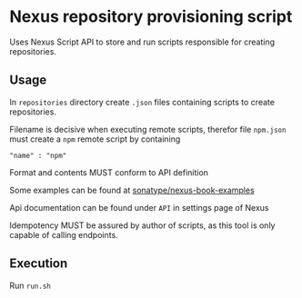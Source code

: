 # Nexus repository provisioning script

Uses Nexus Script API to store and run scripts responsible for creating repositories.

## Usage

In `repositories` directory create `.json` files containing scripts to create repositories.

Filename is decisive when executing remote scripts, therefor file `npm.json` must create a `npm` remote script by containing 
```
"name" : "npm"
```

Format and contents MUST conform to API definition

Some examples can be found at [sonatype/nexus-book-examples](https://github.com/sonatype/nexus-book-examples/)

Api documentation can be found under `API` in settings page of Nexus

Idempotency MUST be assured by author of scripts, as this tool is only capable of calling endpoints.

## Execution

Run `run.sh`